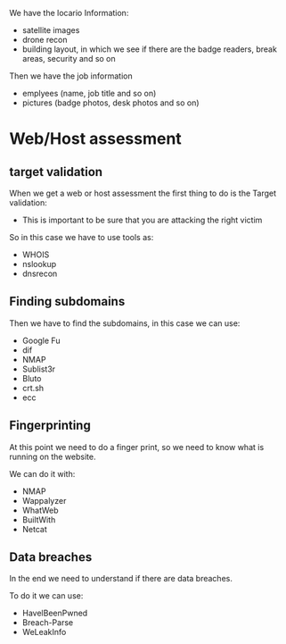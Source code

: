 We have the locario Information:
- satellite images 
- drone recon 
- building layout, in which we see if there are the badge readers, break areas, security and so on

Then we have the job information
- emplyees (name, job title and so on)
- pictures (badge photos, desk photos and so on)


# Web/Host assessment
## target validation
When we get a web or host assessment the first thing to do is the Target validation:
- This is important to be sure that you are attacking the right victim

So in this case we have to use tools as:
- WHOIS
- nslookup
- dnsrecon


## Finding subdomains
Then we have to find the subdomains, in this case we can use:
- Google Fu
- dif
- NMAP
- Sublist3r
- Bluto 
- crt.sh
- ecc

## Fingerprinting
At this point we need to do a finger print, so we need to know what is running on the website.

We can do it with:
- NMAP
- Wappalyzer
- WhatWeb
- BuiltWith
- Netcat


## Data breaches
In the end we need to understand if there are data breaches.

To do it we can use:
- HavelBeenPwned
- Breach-Parse
- WeLeakInfo

